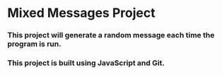 # Mixed Messages Project

### This project will generate a random message each time the program is run.
### This project is built using JavaScript and Git.
